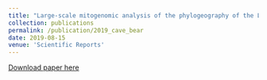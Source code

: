 ```yaml
---
title: "Large-scale mitogenomic analysis of the phylogeography of the Late Pleistocene cave bear"
collection: publications
permalink: /publication/2019_cave_bear
date: 2019-08-15
venue: 'Scientific Reports'
---
```


[Download paper here](http://JudithNeukamm.github.io/files/cave_bear.pdf)
